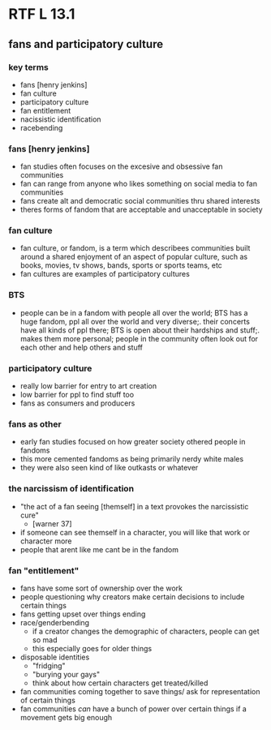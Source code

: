 # RTF L 13.1
## fans and participatory culture
### key terms
- fans [henry jenkins]
- fan culture
- participatory culture
- fan entitlement
- nacissistic identification
- racebending
### fans [henry jenkins]
- fan studies often focuses on the excesive and obsessive fan communities
- fan can range from anyone who likes something on social media to fan communities
- fans create alt and democratic social communities thru shared interests
- theres forms of fandom that are acceptable and unacceptable in society
### fan culture
- fan culture, or fandom, is a term which describees communities built around a shared enjoyment of an aspect of popular culture, such as books, movies, tv shows, bands, sports or sports teams, etc
- fan cultures are examples of participatory cultures
### BTS
- people can be in a fandom with people all over the world; BTS has a huge fandom, ppl all over the world and very diverse;. their concerts have all kinds of ppl there; BTS is open about their hardships and stuff;. makes them more personal; people in the community often look out for each other and help others and stuff
### participatory culture
- really low barrier for entry to art creation
- low barrier for ppl to find stuff too 
- fans as consumers and producers
### fans as other 
- early fan studies focused on how greater society othered people in fandoms
- this more cemented fandoms as being primarily nerdy white males
- they were also seen kind of like outkasts or whatever
### the narcissism of identification
- "the act of a fan seeing [themself] in a text provokes the narcissistic cure"
  - [warner 37]
- if someone can see themself in a character, you will like that work or character more
- people that arent like me cant be in the fandom 

### fan "entitlement"
- fans have some sort of ownership over the work
- people questioning why creators make certain decisions to include certain things
- fans getting upset over things ending 
- race/genderbending
  - if a creator changes the demographic of characters, people can get so mad 
  - this especially goes for older things
- disposable identities
  - "fridging"
  - "burying your gays"
  - think about how certain characters get treated/killed
- fan communities coming together to save things/ ask for representation of certain things
- fan communities *can* have a bunch of power over certain things if a movement gets big enough